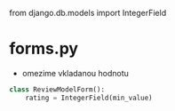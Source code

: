 from django.db.models import IntegerField

# forms.py

- omezime vkladanou hodnotu
```python
class ReviewModelForm():
    rating = IntegerField(min_value)

```
